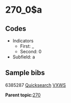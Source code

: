# 270\_0$a

## Codes

-   Indicators
    -   First: \_
    -   Second: 0
-   Subfield: a

## Sample bibs

6385287 [Quicksearch](https://search.library.yale.edu/catalog/6385287) [VXWS](http://prodorbis.library.yale.edu:7014/vxws/GetHoldingsService?bibId=6385287)

**Parent topic:**[270](../../tags/270/270.md)

